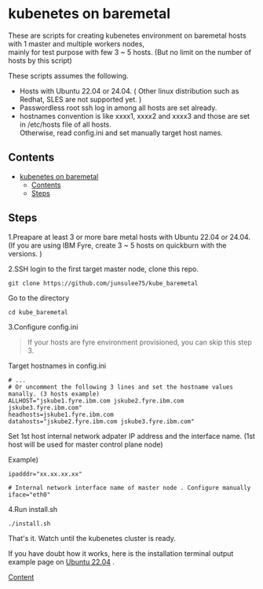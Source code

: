 # kubenetes on baremetal

These are scripts for creating kubenetes environment on baremetal hosts with 1 master and multiple workers nodes,  
mainly for test purpose with few 3 ~ 5 hosts. (But no limit on the number of hosts by this script)         

These scripts assumes the following.   

- Hosts with Ubuntu 22.04 or 24.04. ( Other linux distribution such as Redhat, SLES are not supported yet. )      
- Passwordless root ssh log in among all hosts are set already.    
- hostnames convention is like xxxx1, xxxx2 and xxxx3 and those are set in /etc/hosts file of all hosts.     
  Otherwise, read config.ini and set manually target host names.   


## Contents

- [kubenetes on baremetal](#kubenetes-on-baremetal)
  - [Contents](#contents)
  - [Steps](#steps)


## Steps   

1.Preapare at least 3 or more bare metal hosts with Ubuntu 22.04 or 24.04.             
(If you are using IBM Fyre, create 3 ~ 5 hosts on quickburn with the versions.  )   

2.SSH login to the first target master node, clone this repo.    

```
git clone https://github.com/junsulee75/kube_baremetal
```

Go to the directory   

```
cd kube_baremetal
```

3.Configure config.ini 

> If your hosts are fyre environment provisioned, you can skip this step 3.

Target hostnames in config.ini    

```
# ...
# Or uncomment the following 3 lines and set the hostname values manally. (3 hosts example) 
ALLHOST="jskube1.fyre.ibm.com jskube2.fyre.ibm.com jskube3.fyre.ibm.com"
headhosts=jskube1.fyre.ibm.com
datahosts="jskube2.fyre.ibm.com jskube3.fyre.ibm.com"
```

Set 1st host internal network adpater IP address and the interface name.  (1st host will be used for master control plane node)    

Example)   
```
ipadddr="xx.xx.xx.xx"

# Internal network interface name of master node . Configure manually
iface="eth0"
```

4.Run install.sh
```
./install.sh
```

That's it. Watch until the kubenetes cluster is ready.    

If you have doubt how it works, here is the installation terminal output example page on [Ubuntu 22.04](./output_ubuntu22.md) .  

[Content](#contents)  


